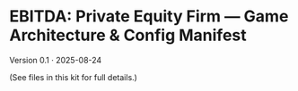# EBITDA: Private Equity Firm — Game Architecture & Config Manifest
Version 0.1 · 2025-08-24

(See files in this kit for full details.)
